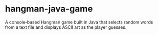 # hangman-java-game
A console-based Hangman game built in Java that selects random words from a text file and displays ASCII art as the player guesses.
